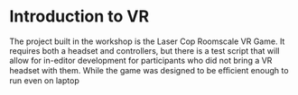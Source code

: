 # Introduction to VR
 The project built in the workshop is the Laser Cop Roomscale VR Game. It requires both a headset and controllers, but there is a test script that will allow for in-editor development for participants who did not bring a VR headset with them. While the game was designed to be eﬃcient enough to run even on laptop
